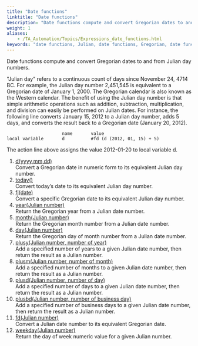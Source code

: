 ```yaml
--- 
title: "Date functions"
linktitle: "Date functions"
description: "Date functions compute and convert Gregorian dates to and from Julian day numbers."
weight: 1
aliases: 
    - /TA_Automation/Topics/Expressions_date_functions.html
keywords: "date functions, Julian, date functions, Gregorian, date functions"
---
```


Date functions compute and convert Gregorian dates to and from Julian day numbers.

"Julian day" refers to a continuous count of days since November 24, 4714 BC. For example, the Julian day number 2,451,545 is equivalent to a Gregorian date of January 1, 2000. The Gregorian calendar is also known as the Western calendar. The benefit of using the Julian day number is that simple arithmetic operations such as addition, subtraction, multiplication, and division can easily be performed on Julian dates. For instance, the following line converts January 15, 2012 to a Julian day number, adds 5 days, and converts the result back to a Gregorian date \(January 20, 2012\).

```
                     name       value
local variable       d          #fd (d (2012, 01, 15) + 5)
```

The action line above assigns the value 2012-01-20 to local variable d.

1.  [d\(yyyy,mm,dd\)](/automation-guide/action-based-testing-language/the-test-language/functions/date-functions/d-yyyy-mm-dd)  
Convert a Gregorian date in numeric form to its equivalent Julian day number.
2.  [today\(\)](/automation-guide/action-based-testing-language/the-test-language/functions/date-functions/today)  
Convert today’s date to its equivalent Julian day number.
3.  [fj\(date\)](/automation-guide/action-based-testing-language/the-test-language/functions/date-functions/fj-date)  
Convert a specific Gregorian date to its equivalent Julian day number.
4.  [year\(Julian number\)](/automation-guide/action-based-testing-language/the-test-language/functions/date-functions/year-julian-number)  
Return the Gregorian year from a Julian date number.
5.  [month\(Julian number\)](/automation-guide/action-based-testing-language/the-test-language/functions/date-functions/month-julian-number)  
Return the Gregorian month number from a Julian date number.
6.  [day\(Julian number\)](/automation-guide/action-based-testing-language/the-test-language/functions/date-functions/day-julian-number)  
Return the Gregorian day of month number from a Julian date number.
7.  [plusy\(Julian number, number of year\)](/automation-guide/action-based-testing-language/the-test-language/functions/date-functions/plusy-julian-number-number-of-year)  
Add a specified number of years to a given Julian date number, then return the result as a Julian number.
8.  [plusm\(Julian number, number of month\)](/automation-guide/action-based-testing-language/the-test-language/functions/date-functions/plusm-julian-number-number-of-month)  
Add a specified number of months to a given Julian date number, then return the result as a Julian number.
9.  [plusd\(Julian number, number of day\)](/automation-guide/action-based-testing-language/the-test-language/functions/date-functions/plusd-julian-number-number-of-day)  
Add a specified number of days to a given Julian date number, then return the result as a Julian number.
10. [plusbd\(Julian number, number of business day\)](/automation-guide/action-based-testing-language/the-test-language/functions/date-functions/plusbd-julian-number-number-of-business-day)  
Add a specified number of business days to a given Julian date number, then return the result as a Julian number.
11. [fd\(Julian number\)](/automation-guide/action-based-testing-language/the-test-language/functions/date-functions/fd-julian-number)  
Convert a Julian date number to its equivalent Gregorian date.
12. [weekday\(Julian number\)](/automation-guide/action-based-testing-language/the-test-language/functions/date-functions/weekday-julian-number)  
Return the day of week numeric value for a given Julian number.



